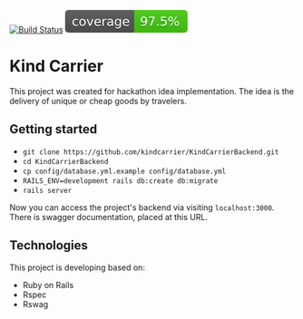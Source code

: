[![Build Status](https://travis-ci.com/kindcarrier/KindCarrierBackend.svg?branch=master)](https://travis-ci.com/kindcarrier/KindCarrierBackend)
[![Coverage](https://raw.githubusercontent.com/kindcarrier/KindCarrierBackend/master/badge.svg)](https://github.com/kindcarrier/KindCarrierBackend)

# Kind Carrier

This project was created for hackathon idea implementation.
The idea is the delivery of unique or cheap goods by travelers.

## Getting started
  * `git clone https://github.com/kindcarrier/KindCarrierBackend.git`
  * `cd KindCarrierBackend`
  * `cp config/database.yml.example config/database.yml`
  * `RAILS_ENV=development rails db:create db:migrate`
  * `rails server`

  Now you can access the project's backend via visiting `localhost:3000`. There is swagger documentation, placed at
  this URL.

## Technologies
  This project is developing based on:
  * Ruby on Rails
  * Rspec
  * Rswag
